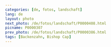 ```yaml
---
categories: [de, fotos, landschaft]
lang: de
layout: photo
next_photo: /de/fotos/landschaft/P0000408.html
picname: P0000307
prev_photo: /de/fotos/landschaft/P0000386.html
tags: [Backenzahn, Bishop Cap]
---
```

